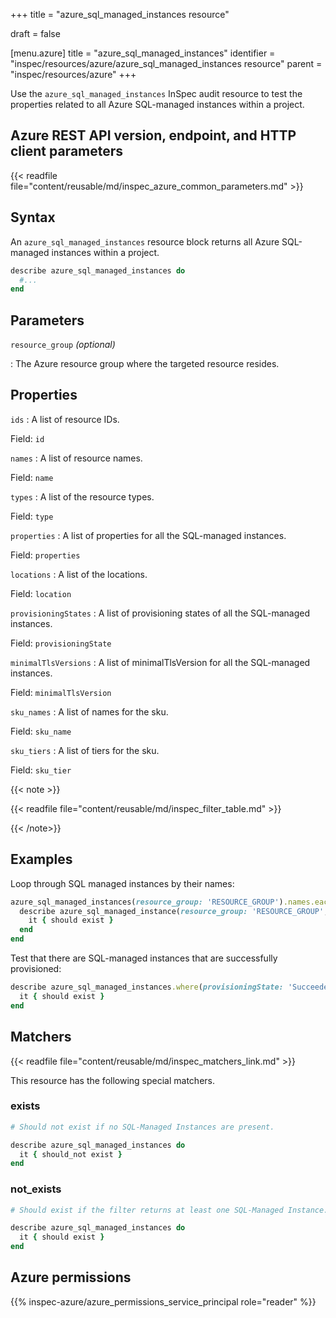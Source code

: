 +++
title = "azure_sql_managed_instances resource"

draft = false


[menu.azure]
title = "azure_sql_managed_instances"
identifier = "inspec/resources/azure/azure_sql_managed_instances resource"
parent = "inspec/resources/azure"
+++

Use the `azure_sql_managed_instances` InSpec audit resource to test the properties related to all Azure SQL-managed instances within a project.

## Azure REST API version, endpoint, and HTTP client parameters

{{< readfile file="content/reusable/md/inspec_azure_common_parameters.md" >}}

## Syntax

An `azure_sql_managed_instances` resource block returns all Azure SQL-managed instances within a project.

```ruby
describe azure_sql_managed_instances do
  #...
end
```

## Parameters

`resource_group` _(optional)_

: The Azure resource group where the targeted resource resides.

## Properties

`ids`
: A list of resource IDs.

  Field: `id`

`names`
: A list of resource names.

  Field: `name`

`types`
: A list of the resource types.

  Field: `type`

`properties`
: A list of properties for all the SQL-managed instances.

  Field: `properties`

`locations`
: A list of the locations.

  Field: `location`

`provisioningStates`
: A list of provisioning states of all the SQL-managed instances.

  Field: `provisioningState`

`minimalTlsVersions`
: A list of minimalTlsVersion for all the SQL-managed instances.

  Field: `minimalTlsVersion`

`sku_names`
: A list of names for the sku.

  Field: `sku_name`

`sku_tiers`
: A list of tiers for the sku.

  Field: `sku_tier`

{{< note >}}

{{< readfile file="content/reusable/md/inspec_filter_table.md" >}}

{{< /note>}}

## Examples

Loop through SQL managed instances by their names:

```ruby
azure_sql_managed_instances(resource_group: 'RESOURCE_GROUP').names.each do |name|
  describe azure_sql_managed_instance(resource_group: 'RESOURCE_GROUP', name: name) do
    it { should exist }
  end
end
```

Test that there are SQL-managed instances that are successfully provisioned:

```ruby
describe azure_sql_managed_instances.where(provisioningState: 'Succeeded') do
  it { should exist }
end
```

## Matchers

{{< readfile file="content/reusable/md/inspec_matchers_link.md" >}}

This resource has the following special matchers.

### exists

```ruby
# Should not exist if no SQL-Managed Instances are present.

describe azure_sql_managed_instances do
  it { should_not exist }
end
```

### not_exists

```ruby
# Should exist if the filter returns at least one SQL-Managed Instance.

describe azure_sql_managed_instances do
  it { should exist }
end
```

## Azure permissions

{{% inspec-azure/azure_permissions_service_principal role="reader" %}}
